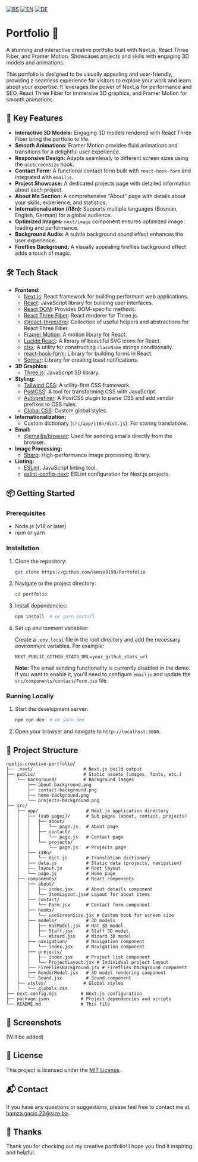 [![BS](https://img.shields.io/badge/lang-BS-blue)](README.bs.md) [![EN](https://img.shields.io/badge/lang-EN-green)](README.md) [![DE](https://img.shields.io/badge/lang-DE-yellow)](README.de.md)


# Portfolio 🎨

A stunning and interactive creative portfolio built with Next.js, React Three Fiber, and Framer Motion. Showcases projects and skills with engaging 3D models and animations.

This portfolio is designed to be visually appealing and user-friendly, providing a seamless experience for visitors to explore your work and learn about your expertise. It leverages the power of Next.js for performance and SEO, React Three Fiber for immersive 3D graphics, and Framer Motion for smooth animations.

## 🚀 Key Features

- **Interactive 3D Models:** Engaging 3D models rendered with React Three Fiber bring the portfolio to life.
- **Smooth Animations:** Framer Motion provides fluid animations and transitions for a delightful user experience.
- **Responsive Design:** Adapts seamlessly to different screen sizes using the `useScreenSize` hook.
- **Contact Form:** A functional contact form built with `react-hook-form` and integrated with `emailjs`.
- **Project Showcase:** A dedicated projects page with detailed information about each project.
- **About Me Section:** A comprehensive "About" page with details about your skills, experience, and statistics.
- **Internationalization (i18n):** Supports multiple languages (Bosnian, English, German) for a global audience.
- **Optimized Images:** `next/image` component ensures optimized image loading and performance.
- **Background Audio:** A subtle background sound effect enhances the user experience.
- **Fireflies Background:** A visually appealing fireflies background effect adds a touch of magic.

## 🛠️ Tech Stack

*   **Frontend:**
    *   [Next.js](https://nextjs.org/): React framework for building performant web applications.
    *   [React](https://reactjs.org/): JavaScript library for building user interfaces.
    *   [React DOM](https://reactjs.org/docs/react-dom.html): Provides DOM-specific methods.
    *   [React Three Fiber](https://github.com/pmndrs/react-three-fiber): React renderer for Three.js.
    *   [@react-three/drei](https://github.com/pmndrs/drei): Collection of useful helpers and abstractions for React Three Fiber.
    *   [Framer Motion](https://www.framer.com/motion/): A motion library for React.
    *   [Lucide React](https://lucide.dev/): A library of beautiful SVG icons for React.
    *   [clsx](https://github.com/lukeed/clsx): A utility for constructing `className` strings conditionally.
    *   [react-hook-form](https://www.react-hook-form.com/): Library for building forms in React.
    *   [Sonner](https://sonner.emilkowal.ski/): Library for creating toast notifications.
*   **3D Graphics:**
    *   [Three.js](https://threejs.org/): JavaScript 3D library.
*   **Styling:**
    *   [Tailwind CSS](https://tailwindcss.com/): A utility-first CSS framework.
    *   [PostCSS](https://postcss.org/): A tool for transforming CSS with JavaScript.
    *   [Autoprefixer](https://github.com/postcss/autoprefixer): A PostCSS plugin to parse CSS and add vendor prefixes to CSS rules.
    *   [Global CSS](`src/app/globals.css`): Custom global styles.
*   **Internationalization:**
    *   Custom dictionary (`src/app/i18n/dict.js`): For storing translations.
*   **Email:**
    *   [@emailjs/browser](https://www.emailjs.com/): Used for sending emails directly from the browser.
*   **Image Processing:**
    *   [Sharp](https://sharp.pixelplumbing.com/): High-performance image processing library.
*   **Linting:**
    *   [ESLint](https://eslint.org/): JavaScript linting tool.
    *   [eslint-config-next](https://nextjs.org/docs/basic-features/eslint): ESLint configuration for Next.js projects.

## 📦 Getting Started

### Prerequisites

*   Node.js (v18 or later)
*   npm or yarn

### Installation

1.  Clone the repository:

    ```bash
    git clone https://github.com/Hamza9199/Portofolio
    ```

2.  Navigate to the project directory:

    ```bash
    cd portfolio
    ```

3.  Install dependencies:

    ```bash
    npm install  # or yarn install
    ```

4.  Set up environment variables:

    Create a `.env.local` file in the root directory and add the necessary environment variables. For example:

    ```
    NEXT_PUBLIC_GITHUB_STATS_URL=your_github_stats_url
    ```

    **Note:** The email sending functionality is currently disabled in the demo. If you want to enable it, you'll need to configure `emailjs` and update the `src/components/contact/Form.jsx` file.

### Running Locally

1.  Start the development server:

    ```bash
    npm run dev  # or yarn dev
    ```

2.  Open your browser and navigate to `http://localhost:3000`.

## 📂 Project Structure

```
nextjs-creative-portfolio/
├── .next/                   # Next.js build output
├── public/                  # Static assets (images, fonts, etc.)
│   └── background/          # Background images
│       ├── about-background.png
│       ├── contact-background.png
│       ├── home-background.png
│       └── projects-background.png
├── src/
│   ├── app/                  # Next.js application directory
│   │   ├── (sub pages)/      # Sub pages (about, contact, projects)
│   │   │   ├── about/
│   │   │   │   └── page.js   # About page
│   │   │   ├── contact/
│   │   │   │   └── page.js   # Contact page
│   │   │   └── projects/
│   │   │       └── page.js   # Projects page
│   │   ├── i18n/
│   │   │   └── dict.js       # Translation dictionary
│   │   ├── data.js           # Static data (projects, navigation)
│   │   ├── layout.js         # Root layout
│   │   └── page.js           # Home page
│   ├── components/           # React components
│   │   ├── about/
│   │   │   ├── index.jsx     # About details component
│   │   │   └── ItemLayout.jsx# Layout for about items
│   │   ├── contact/
│   │   │   └── Form.jsx      # Contact form component
│   │   ├── hooks/
│   │   │   └── useScreenSize.jsx # Custom hook for screen size
│   │   ├── models/           # 3D models
│   │   │   ├── HatModel.jsx  # Hat 3D model
│   │   │   ├── Staff.jsx     # Staff 3D model
│   │   │   └── Wizard.jsx    # Wizard 3D model
│   │   ├── navigation/       # Navigation component
│   │   │   └── index.jsx     # Navigation component
│   │   ├── projects/
│   │   │   ├── index.jsx     # Project list component
│   │   │   └── ProjectLayout.jsx # Individual project layout
│   │   ├── FireFliesBackground.jsx # Fireflies background component
│   │   ├── RenderModel.jsx   # 3D model rendering component
│   │   └── Sound.jsx         # Sound component
│   ├── styles/              # Global styles
│   │   └── globals.css
├── next.config.mjs         # Next.js configuration
├── package.json            # Project dependencies and scripts
└── README.md               # This file
```

## 📸 Screenshots

(Will be added)


## 📝 License

This project is licensed under the [MIT License](LICENSE).

## 📬 Contact

If you have any questions or suggestions, please feel free to contact me at [hamza.gacic.22@size.ba](mailto:hamza.gacic.22@size.ba).

## 💖 Thanks

Thank you for checking out my creative portfolio! I hope you find it inspiring and helpful.
